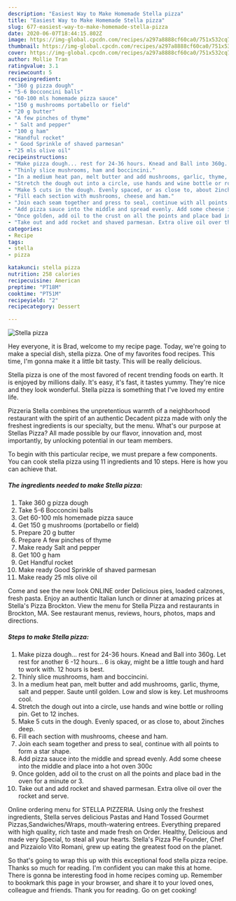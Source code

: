 ```yaml
---
description: "Easiest Way to Make Homemade Stella pizza"
title: "Easiest Way to Make Homemade Stella pizza"
slug: 677-easiest-way-to-make-homemade-stella-pizza
date: 2020-06-07T18:44:15.802Z
image: https://img-global.cpcdn.com/recipes/a297a8888cf60ca0/751x532cq70/stella-pizza-recipe-main-photo.jpg
thumbnail: https://img-global.cpcdn.com/recipes/a297a8888cf60ca0/751x532cq70/stella-pizza-recipe-main-photo.jpg
cover: https://img-global.cpcdn.com/recipes/a297a8888cf60ca0/751x532cq70/stella-pizza-recipe-main-photo.jpg
author: Mollie Tran
ratingvalue: 3.1
reviewcount: 5
recipeingredient:
- "360 g pizza dough"
- "5-6 Bocconcini balls"
- "60-100 mls homemade pizza sauce"
- "150 g mushrooms portabello or field"
- "20 g butter"
- "A few pinches of thyme"
- " Salt and pepper"
- "100 g ham"
- "Handful rocket"
- " Good Sprinkle of shaved parmesan"
- "25 mls olive oil"
recipeinstructions:
- "Make pizza dough... rest for 24-36 hours. Knead and Ball into 360g. Let rest for another 6 -12 hours... 6 is okay, might be a little tough and hard to work with. 12 hours is best."
- "Thinly slice mushrooms, ham and boccincini."
- "In a medium heat pan, melt butter and add mushrooms, garlic, thyme, salt and pepper. Saute until golden. Low and slow is key. Let mushrooms cool."
- "Stretch the dough out into a circle, use hands and wine bottle or rolling pin. Get to 12 inches."
- "Make 5 cuts in the dough. Evenly spaced, or as close to, about 2inches deep."
- "Fill each section with mushrooms, cheese and ham."
- "Join each seam together and press to seal, continue with all points to form a star shape."
- "Add pizza sauce into the middle and spread evenly. Add some cheese into the middle and place into a hot oven 300c"
- "Once golden, add oil to the crust on all the points and place bad in the oven for a minute or 3."
- "Take out and add rocket and shaved parmesan. Extra olive oil over the rocket and serve."
categories:
- Recipe
tags:
- stella
- pizza

katakunci: stella pizza 
nutrition: 258 calories
recipecuisine: American
preptime: "PT18M"
cooktime: "PT51M"
recipeyield: "2"
recipecategory: Dessert

---
```



![Stella pizza](https://img-global.cpcdn.com/recipes/a297a8888cf60ca0/751x532cq70/stella-pizza-recipe-main-photo.jpg)

Hey everyone, it is Brad, welcome to my recipe page. Today, we're going to make a special dish, stella pizza. One of my favorites food recipes. This time, I'm gonna make it a little bit tasty. This will be really delicious.

Stella pizza is one of the most favored of recent trending foods on earth. It is enjoyed by millions daily. It's easy, it's fast, it tastes yummy. They're nice and they look wonderful. Stella pizza is something that I've loved my entire life.

Pizzeria Stella combines the unpretentious warmth of a neighborhood restaurant with the spirit of an authentic Decadent pizza made with only the freshest ingredients is our specialty, but the menu. What&#39;s our purpose at Stellas Pizza? All made possible by our flavor, innovation and, most importantly, by unlocking potential in our team members.


To begin with this particular recipe, we must prepare a few components. You can cook stella pizza using 11 ingredients and 10 steps. Here is how you can achieve that.

<!--inarticleads1-->

##### The ingredients needed to make Stella pizza:

1. Take 360 g pizza dough
1. Take 5-6 Bocconcini balls
1. Get 60-100 mls homemade pizza sauce
1. Get 150 g mushrooms (portabello or field)
1. Prepare 20 g butter
1. Prepare A few pinches of thyme
1. Make ready  Salt and pepper
1. Get 100 g ham
1. Get Handful rocket
1. Make ready  Good Sprinkle of shaved parmesan
1. Make ready 25 mls olive oil


Come and see the new look ONLINE order Delicious pies, loaded calzones, fresh pasta. Enjoy an authentic Italian lunch or dinner at amazing prices at Stella&#39;s Pizza Brockton. View the menu for Stella Pizza and restaurants in Brockton, MA. See restaurant menus, reviews, hours, photos, maps and directions. 

<!--inarticleads2-->

##### Steps to make Stella pizza:

1. Make pizza dough... rest for 24-36 hours. Knead and Ball into 360g. Let rest for another 6 -12 hours... 6 is okay, might be a little tough and hard to work with. 12 hours is best.
1. Thinly slice mushrooms, ham and boccincini.
1. In a medium heat pan, melt butter and add mushrooms, garlic, thyme, salt and pepper. Saute until golden. Low and slow is key. Let mushrooms cool.
1. Stretch the dough out into a circle, use hands and wine bottle or rolling pin. Get to 12 inches.
1. Make 5 cuts in the dough. Evenly spaced, or as close to, about 2inches deep.
1. Fill each section with mushrooms, cheese and ham.
1. Join each seam together and press to seal, continue with all points to form a star shape.
1. Add pizza sauce into the middle and spread evenly. Add some cheese into the middle and place into a hot oven 300c
1. Once golden, add oil to the crust on all the points and place bad in the oven for a minute or 3.
1. Take out and add rocket and shaved parmesan. Extra olive oil over the rocket and serve.


Online ordering menu for STELLA PIZZERIA. Using only the freshest ingredients, Stella serves delicious Pastas and Hand Tossed Gourmet Pizzas,Sandwiches/Wraps, mouth-watering entrees. Everything prepared with high quality, rich taste and made fresh on Order. Healthy, Delicious and made very Special, to steal all your hearts. Stella&#39;s Pizza Pie Founder, Chef and Pizzaiolo Vito Romani, grew up eating the greatest food on the planet. 

So that's going to wrap this up with this exceptional food stella pizza recipe. Thanks so much for reading. I'm confident you can make this at home. There is gonna be interesting food in home recipes coming up. Remember to bookmark this page in your browser, and share it to your loved ones, colleague and friends. Thank you for reading. Go on get cooking!
